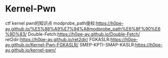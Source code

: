 # Kernel-Pwn
ctf kernel pwn的知识点
modprobe_path提权:https://h0pe-ay.github.io/%E5%88%A9%E7%94%A8modprobe_path%E6%8F%90%E6%9D%83/
Double-Fetch:https://h0pe-ay.github.io/Double-Fetch/
ret2dir:https://h0pe-ay.github.io/ret2dir/
FGKASLR:https://h0pe-ay.github.io/Kernel-Pwn-FGKASLR/
SMEP-KPTI-SMAP-KASLR:https://h0pe-ay.github.io/kernel-pwn/
